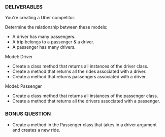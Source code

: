 ### DELIVERABLES ###

You're creating a Uber competitor.

Determine the relationship between these models:
- A driver has many passengers.
- A trip belongs to a passenger & a driver.
- A passenger has many drivers.

Model: Driver
- Create a class method that returns all instances of the driver class.
- Create a method that returns all the rides associated with a driver.
- Create a method that returns passengers associated with a driver.

Model: Passenger
- Create a class method that returns all instances of the passenger class.
- Create a method that returns all the drivers associated with a passenger.

### BONUS QUESTION ####
- Create a method in the Passenger class that takes in a driver argument and creates
a new ride.
